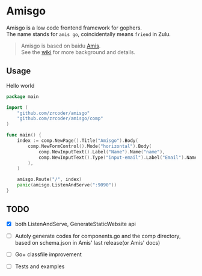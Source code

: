 # Amisgo

Amisgo is a low code frontend framework for gophers.  
The name stands for `amis go`, coincidentally means `friend` in Zulu.

> Amisgo is based on baidu [Amis](https://aisuda.bce.baidu.com/amis).  
> See the [wiki](https://github.com/zrcoder/amisgo/wiki) for more background and details.

## Usage

Hello world

```go
package main

import (
	"github.com/zrcoder/amisgo"
	"github.com/zrcoder/amisgo/comp"
)

func main() {
	index := comp.NewPage().Title("Amisgo").Body(
		comp.NewFormControl().Mode("horizontal").Body(
			comp.NewInputText().Label("Name").Name("name"),
			comp.NewInputText().Type("input-email").Label("Email").Name("email"),
		),
	)

	amisgo.Route("/", index)
	panic(amisgo.ListenAndServe(":9090"))
}
```

## TODO

- [x] both ListenAndServe, GenerateStaticWebsite api

- [ ] Autoly generate codes for components.go and the comp directory, based on schema.json in Amis' last release(or Amis' docs)

- [ ] Go+ classfile improvement

- [ ] Tests and examples
